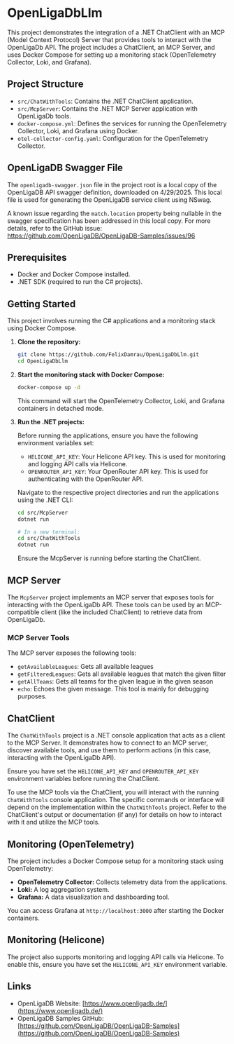 # OpenLigaDbLlm

This project demonstrates the integration of a .NET ChatClient with an MCP (Model Context Protocol) Server that provides tools to interact with the OpenLigaDb API. The project includes a ChatClient, an MCP Server, and uses Docker Compose for setting up a monitoring stack (OpenTelemetry Collector, Loki, and Grafana).

## Project Structure

- `src/ChatWithTools`: Contains the .NET ChatClient application.
- `src/McpServer`: Contains the .NET MCP Server application with OpenLigaDb tools.
- `docker-compose.yml`: Defines the services for running the OpenTelemetry Collector, Loki, and Grafana using Docker.
- `otel-collector-config.yaml`: Configuration for the OpenTelemetry Collector.

## OpenLigaDB Swagger File

The `openligadb-swagger.json` file in the project root is a local copy of the OpenLigaDB API swagger definition, downloaded on 4/29/2025. This local file is used for generating the OpenLigaDB service client using NSwag.

A known issue regarding the `match.location` property being nullable in the swagger specification has been addressed in this local copy. For more details, refer to the GitHub issue: https://github.com/OpenLigaDB/OpenLigaDB-Samples/issues/96

## Prerequisites

- Docker and Docker Compose installed.
- .NET SDK (required to run the C# projects).

## Getting Started

This project involves running the C# applications and a monitoring stack using Docker Compose.

1. **Clone the repository:**

   ```bash
   git clone https://github.com/FelixDamrau/OpenLigaDbLlm.git
   cd OpenLigaDbLlm
   ```

2. **Start the monitoring stack with Docker Compose:**

   ```bash
   docker-compose up -d
   ```

   This command will start the OpenTelemetry Collector, Loki, and Grafana containers in detached mode.

3. **Run the .NET projects:**

   Before running the applications, ensure you have the following environment variables set:

   - `HELICONE_API_KEY`: Your Helicone API key. This is used for monitoring and logging API calls via Helicone.
   - `OPENROUTER_API_KEY`: Your OpenRouter API key. This is used for authenticating with the OpenRouter API.

   Navigate to the respective project directories and run the applications using the .NET CLI:

   ```bash
   cd src/McpServer
   dotnet run

   # In a new terminal:
   cd src/ChatWithTools
   dotnet run
   ```

   Ensure the McpServer is running before starting the ChatClient.

## MCP Server

The `McpServer` project implements an MCP server that exposes tools for interacting with the OpenLigaDb API. These tools can be used by an MCP-compatible client (like the included ChatClient) to retrieve data from OpenLigaDb.

### MCP Server Tools

The MCP server exposes the following tools:

- `getAvailableLeagues`: Gets all available leagues
- `getFilteredLeagues`: Gets all available leagues that match the given filter
- `getAllTeams`: Gets all teams for the given league in the given season
- `echo`: Echoes the given message. This tool is mainly for debugging purposes.

## ChatClient

The `ChatWithTools` project is a .NET console application that acts as a client to the MCP Server. It demonstrates how to connect to an MCP server, discover available tools, and use them to perform actions (in this case, interacting with the OpenLigaDb API).

Ensure you have set the `HELICONE_API_KEY` and `OPENROUTER_API_KEY` environment variables before running the ChatClient.

To use the MCP tools via the ChatClient, you will interact with the running `ChatWithTools` console application. The specific commands or interface will depend on the implementation within the `ChatWithTools` project. Refer to the ChatClient's output or documentation (if any) for details on how to interact with it and utilize the MCP tools.

## Monitoring (OpenTelemetry)

The project includes a Docker Compose setup for a monitoring stack using OpenTelemetry:

- **OpenTelemetry Collector:** Collects telemetry data from the applications.
- **Loki:** A log aggregation system.
- **Grafana:** A data visualization and dashboarding tool.

You can access Grafana at `http://localhost:3000` after starting the Docker containers.

## Monitoring (Helicone)

The project also supports monitoring and logging API calls via Helicone. To enable this, ensure you have set the `HELICONE_API_KEY` environment variable.

## Links

- OpenLigaDB Website: [https://www.openligadb.de/](https://www.openligadb.de/)
- OpenLigaDB Samples GitHub: [https://github.com/OpenLigaDB/OpenLigaDB-Samples](https://github.com/OpenLigaDB/OpenLigaDB-Samples)
